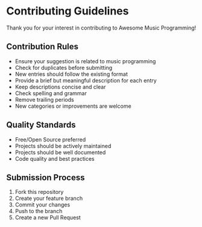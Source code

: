 # Contributing Guidelines

Thank you for your interest in contributing to Awesome Music Programming!

## Contribution Rules

- Ensure your suggestion is related to music programming
- Check for duplicates before submitting
- New entries should follow the existing format
- Provide a brief but meaningful description for each entry
- Keep descriptions concise and clear
- Check spelling and grammar
- Remove trailing periods
- New categories or improvements are welcome

## Quality Standards

- Free/Open Source preferred
- Projects should be actively maintained
- Projects should be well documented
- Code quality and best practices

## Submission Process

1. Fork this repository
2. Create your feature branch
3. Commit your changes
4. Push to the branch
5. Create a new Pull Request 